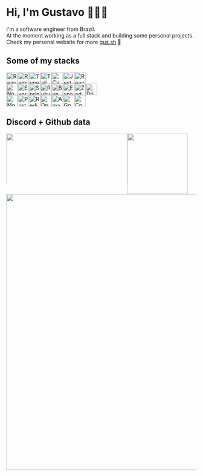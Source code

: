 

# Hi, I'm Gustavo 👨🏻‍💻
<div>
	I'm a software engineer from Brazil.</br>
	At the moment working as a full stack and building some personal projects.</br>
	Check my personal website for more <a href="https://gus.sh/">gus.sh</a> 👾
</div>

## Some of my stacks 
<div style="display: flex; flex-direction: row; justify-content: flex-center;">
  <img src="https://img.shields.io/badge/-React-0041a8?style=flat&logo=React&logoColor=white" height="30" alt="React" />
  <img src="https://img.shields.io/badge/-Remix-0041a8?style=flat&logo=Remix&logoColor=white" height="30" alt="Remix" />
  <img src="https://img.shields.io/badge/-TS-0041a8?style=flat&logo=TypeScript&logoColor=white" height="30" alt="Typescript" />
  <img src="https://img.shields.io/badge/-tailwindcss-0041a8?style=flat&logo=TailwindCSS&logoColor=white" height="30" alt="Tailwindcss" />
  <img src="https://img.shields.io/badge/-Cypress-0041a8?style=flat&logo=cypress&logoColor=white" height="30" alt="Cypress" />
  <img src="https://img.shields.io/badge/-Jest-0041a8?style=flat&logo=Jest&logoColor=white" height="30" alt="Jest" />
  <img src="https://img.shields.io/badge/-React Query-0041a8?style=flat&logo=ReactQuery&logoColor=white" height="30" alt="React Query" />
</div>

<div style="display: flex; flex-direction: row; justify-content: flex-center;">
  <img src="https://img.shields.io/badge/-Node-4900bf?style=flat&logo=Node.js&logoColor=white" height="30" alt="NodeJS" />
  <img src="https://img.shields.io/badge/-Express.-4900bf?style=flat&logo=Express&logoColor=white" height="30" alt="ExpressJS" />
  <img src="https://img.shields.io/badge/-Spring-4900bf?style=flat&logo=Spring&logoColor=white" height="30" alt="Spring" />
  <img src="https://img.shields.io/badge/-Rails-4900bf?style=flat&logo=RubyonRails&logoColor=white" height="30" alt="Ruby on Rails" />
  <img src="https://img.shields.io/badge/-Bun-4900bf?style=flat&logo=bun&logoColor=white" height="30" alt="Bun" /> 
  <img src="https://img.shields.io/badge/-Expo-4900bf?style=flat&logo=Expo&logoColor=white" height="30" alt="Expo" />
  <img src="https://img.shields.io/badge/-Zod-4900bf?style=flat&logo=zod&logoColor=white" height="30" alt="Zod" />
  <img src="https://img.shields.io/badge/-Drizzle-4900bf?style=flat&logo=drizzle&logoColor=white" height="30" alt="Drizzle" /> 
</div>

<div style="display: flex; flex-direction: row; justify-content: flex-center;">
  <img src="https://img.shields.io/badge/-Mongo DB-c70050?style=flat&logo=MongoDB&logoColor=white" height="30" alt="MongoDB" />
  <img src="https://img.shields.io/badge/-PostgreSQL-c70050?style=flat&logo=PostgreSQL&logoColor=white" height="30" alt="PostgreSQL" />
  <img src="https://img.shields.io/badge/-Redis-c70050?style=flat&logo=Redis&logoColor=white" height="30" alt="Redis" />
  <img src="https://img.shields.io/badge/-Docker-c70050?style=flat&logo=Docker&logoColor=white" height="30" alt="Docker" />  
  <img src="https://img.shields.io/badge/-AWS-c70050?style=flat&logo=amazonwebservices&logoColor=white" height="30" alt="Amazon AWS" />
  <img src="https://img.shields.io/badge/-GCP-c70050?style=flat&logo=GoogleCloud&logoColor=white" height="30" alt="Google Cloud" />
  <img src="https://img.shields.io/badge/-Coolify-c70050?style=flat&logo=c&logoColor=white" height="30" alt="Coolify" />
</div>

## Discord + Github data 
<div style="display: flex; flex-direction: column">
  <div style="display: flex; flex-direction: row;">
    <img
	style="min-width: 134px; max-height: 134px;"
	width="320"
        src="https://lanyard.kyrie25.me/api/584941534315675676?waveColor=9745F5&waveSpotifyColor=9745F5&theme=dark&bg=000000&animated=false&borderRadius=10px&&idleMessage=wow%20my%20spotify%20isn%27t%20playing%20anything%20right%20now?%20Im%20probably%20focused%20on%20my%20code%20then"
     />
     <img
	style="min-width: 160px;"
	height="160"
        src="https://streak-stats.demolab.com/?user=ithiagodev&theme=chartreuse_dark&hide_border=true&date_format=M%20j%5B%2C%20Y%5D"
      />
   </div>
   <div style="display: flex; flex-direction: column">
      <img
	width="730"
        src="http://github-profile-summary-cards.vercel.app/api/cards/profile-details?username=ithiagodev&theme=chartreuse_dark"
      />
   </div
</div>
